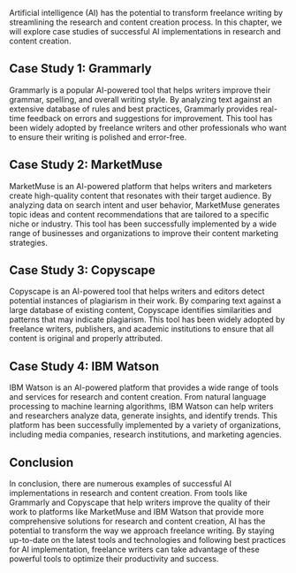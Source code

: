 

Artificial intelligence (AI) has the potential to transform freelance writing by streamlining the research and content creation process. In this chapter, we will explore case studies of successful AI implementations in research and content creation.

Case Study 1: Grammarly
-----------------------

Grammarly is a popular AI-powered tool that helps writers improve their grammar, spelling, and overall writing style. By analyzing text against an extensive database of rules and best practices, Grammarly provides real-time feedback on errors and suggestions for improvement. This tool has been widely adopted by freelance writers and other professionals who want to ensure their writing is polished and error-free.

Case Study 2: MarketMuse
------------------------

MarketMuse is an AI-powered platform that helps writers and marketers create high-quality content that resonates with their target audience. By analyzing data on search intent and user behavior, MarketMuse generates topic ideas and content recommendations that are tailored to a specific niche or industry. This tool has been successfully implemented by a wide range of businesses and organizations to improve their content marketing strategies.

Case Study 3: Copyscape
-----------------------

Copyscape is an AI-powered tool that helps writers and editors detect potential instances of plagiarism in their work. By comparing text against a large database of existing content, Copyscape identifies similarities and patterns that may indicate plagiarism. This tool has been widely adopted by freelance writers, publishers, and academic institutions to ensure that all content is original and properly attributed.

Case Study 4: IBM Watson
------------------------

IBM Watson is an AI-powered platform that provides a wide range of tools and services for research and content creation. From natural language processing to machine learning algorithms, IBM Watson can help writers and researchers analyze data, generate insights, and identify trends. This platform has been successfully implemented by a variety of organizations, including media companies, research institutions, and marketing agencies.

Conclusion
----------

In conclusion, there are numerous examples of successful AI implementations in research and content creation. From tools like Grammarly and Copyscape that help writers improve the quality of their work to platforms like MarketMuse and IBM Watson that provide more comprehensive solutions for research and content creation, AI has the potential to transform the way we approach freelance writing. By staying up-to-date on the latest tools and technologies and following best practices for AI implementation, freelance writers can take advantage of these powerful tools to optimize their productivity and success.
